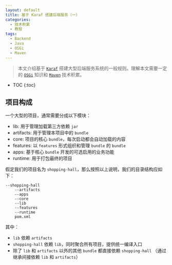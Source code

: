 ```yaml
---
layout: default
title: 基于 Karaf 搭建后端服务（一）
categories:
  - 技术积累
  - 教程
tags:
  - Backend
  - Java
  - OSGi
  - Maven
---
```


> 本文介绍基于 [`Karaf`][karaf] 搭建大型后端服务系统的一般规则。理解本文需要一定的 [`OSGi`][osgi] 知识和 [`Maven`][maven] 技术积累。


<!-- more -->
* TOC
{:toc}

## 项目构成

一个大型的项目，通常需要分成以下模块：

- lib: 用于管理加载第三方依赖 `jar`
- artifacts: 用于管理本项目中的 `bundle`
- core: 项目的核心 `bundle`，每次启动都会自动加载的内容
- features: 以 `features` 形式组织和管理 `bundle` 的 `bundle`
- apps: 基于核心 `bundle` 开发的可选启用的业务功能
- runtime: 用于打包最终的项目

假定我们的项目名为 `shopping-hall`，那么按照以上说明，我们的目录结构应如下：

```shell
--shopping-hall
	--artifacts
	--apps
	--core
	--lib
	--features
	--runtime
	pom.xml
```

其中：

- `lib` 依赖 `artifacts`
- `shopping-hall` 依赖 `lib`，同时聚合所有项目，提供统一编译入口
- 除了 `lib` 和 `artifacts` 以外的其他 `bundle` 都直接依赖 `shopping-hall` （通过继承间接依赖 `lib` 和 `artifacts`）




[karaf]:<https://karaf.apache.org>
[osgi]:<https://www.baidu.com>
[maven]:<https://www.baidu.com>